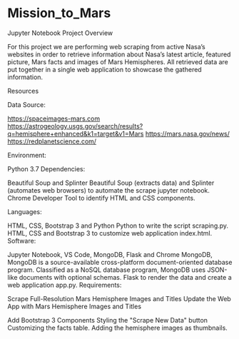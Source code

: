 # Mission_to_Mars
Jupyter Notebook
Project Overview

For this project we are performing web scraping from active Nasa’s websites in order to retrieve information about Nasa’s latest article, featured picture, Mars facts and images of Mars Hemispheres. All retrieved data are put together in a single web application to showcase the gathered information.

Resources

Data Source:

https://spaceimages-mars.com
https://astrogeology.usgs.gov/search/results?q=hemisphere+enhanced&k1=target&v1=Mars
https://mars.nasa.gov/news/
https://redplanetscience.com/

Environment:

Python 3.7
Dependencies:

Beautiful Soup and Splinter
Beautiful Soup (extracts data) and Splinter (automates web browsers) to automate the scrape jupyter notebook.
Chrome Developer Tool to identify HTML and CSS components.

Languages:

HTML, CSS, Bootstrap 3 and Python
Python to write the script scraping.py.
HTML, CSS and Bootstrap 3 to customize web application index.html.
Software:

Jupyter Notebook, VS Code, MongoDB, Flask and Chrome
MongoDB, MongoDB is a source-available cross-platform document-oriented database program. Classified as a NoSQL database program, MongoDB uses JSON-like documents with optional schemas.
Flask to render the data and create a web application app.py.
Requirements:

Scrape Full-Resolution Mars Hemisphere Images and Titles
Update the Web App with Mars Hemisphere Images and Titles


Add Bootstrap 3 Components
Styling the "Scrape New Data" button
Customizing the facts table.
Adding the hemisphere images as thumbnails.
